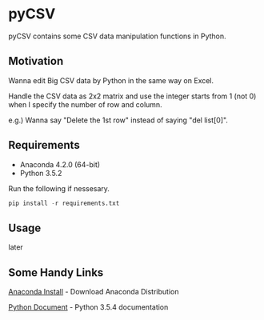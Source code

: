 pyCSV
===============
pyCSV contains some CSV data manipulation functions in Python.

Motivation
------------------

Wanna edit Big CSV data by Python in the same way on Excel.

Handle the CSV data as 2x2 matrix and use the integer starts from 1 (not 0) when I specify the number of row and column. 

e.g.) Wanna say "Delete the 1st row" instead of saying "del list[0]".

Requirements
------------------

- Anaconda 4.2.0 (64-bit)
- Python 3.5.2

Run the following if nessesary.
```python
pip install -r requirements.txt
```

Usage
------------------
later



Some Handy Links
------------------

[Anaconda Install](https://www.anaconda.com/download/) - Download Anaconda Distribution

[Python Document](https://docs.python.org/3.5/) - Python 3.5.4 documentation
